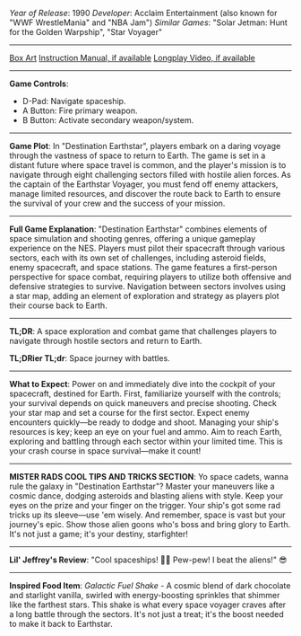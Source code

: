 *Year of Release*: 1990
*Developer*: Acclaim Entertainment (also known for "WWF WrestleMania" and "NBA Jam")
*Similar Games*: "Solar Jetman: Hunt for the Golden Warpship", "Star Voyager"

---
[Box Art](https://www.google.com/search?newwindow=1&sca_esv=171a28ce0fc58a51&q=NES+Game+Box+Art+Destination+Earthstar&uds=AMwkrPvg5PKm_dNhMKTbEqnEKe3-6XxiOpNFjFnlqxFDMqlwhD6DPVRAm9-_1gPBbxy9DIo_-S5UzNiyucG_Gr6nVqbvCtLly5uEc6a3pXEPsUbauYHkPixzlqsDC7Hx8tvooks1KEQd&udm=2&sa=X&ved=2ahUKEwi1r5fThMWEAxVsGtAFHU9IDJYQtKgLegQIDBAB&biw=1536&bih=714&dpr=1.25) 
[Instruction Manual, if available](https://www.google.com/search?q=NES+Instruction+Manual+Destination+Earthstar)
[Longplay Video, if available](https://www.youtube.com/results?search_query=nes+full+longplay+Destination+Earthstar) 

- - -
**Game Controls**:
- D-Pad: Navigate spaceship.
- A Button: Fire primary weapon.
- B Button: Activate secondary weapon/system.

- - -
**Game Plot**: In "Destination Earthstar", players embark on a daring voyage through the vastness of space to return to Earth. The game is set in a distant future where space travel is common, and the player's mission is to navigate through eight challenging sectors filled with hostile alien forces. As the captain of the Earthstar Voyager, you must fend off enemy attackers, manage limited resources, and discover the route back to Earth to ensure the survival of your crew and the success of your mission.

- - -
**Full Game Explanation**: "Destination Earthstar" combines elements of space simulation and shooting genres, offering a unique gameplay experience on the NES. Players must pilot their spacecraft through various sectors, each with its own set of challenges, including asteroid fields, enemy spacecraft, and space stations. The game features a first-person perspective for space combat, requiring players to utilize both offensive and defensive strategies to survive. Navigation between sectors involves using a star map, adding an element of exploration and strategy as players plot their course back to Earth.

- - -
**TL;DR**: A space exploration and combat game that challenges players to navigate through hostile sectors and return to Earth.

**TL;DRier TL;dr**: Space journey with battles.

- - -
**What to Expect**: Power on and immediately dive into the cockpit of your spacecraft, destined for Earth. First, familiarize yourself with the controls; your survival depends on quick maneuvers and precise shooting. Check your star map and set a course for the first sector. Expect enemy encounters quickly—be ready to dodge and shoot. Managing your ship's resources is key; keep an eye on your fuel and ammo. Aim to reach Earth, exploring and battling through each sector within your limited time. This is your crash course in space survival—make it count!

---

**MISTER RADS COOL TIPS AND TRICKS SECTION**: Yo space cadets, wanna rule the galaxy in "Destination Earthstar"? Master your maneuvers like a cosmic dance, dodging asteroids and blasting aliens with style. Keep your eyes on the prize and your finger on the trigger. Your ship's got some rad tricks up its sleeve—use 'em wisely. And remember, space is vast but your journey's epic. Show those alien goons who's boss and bring glory to Earth. It's not just a game; it's your destiny, starfighter!

---
**Lil' Jeffrey's Review**: "Cool spaceships! 🚀👾 Pew-pew! I beat the aliens!" 😎

---
**Inspired Food Item**: *Galactic Fuel Shake* - A cosmic blend of dark chocolate and starlight vanilla, swirled with energy-boosting sprinkles that shimmer like the farthest stars. This shake is what every space voyager craves after a long battle through the sectors. It's not just a treat; it's the boost needed to make it back to Earthstar.